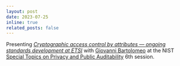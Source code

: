 ```yaml
---
layout: post
date: 2023-07-25
inline: true
related_posts: false
---
```


Presenting *<a href="https://csrc.nist.gov/Presentations/2023/stppa6-abe">Cryptographic access control by attributes — ongoing standards development at ETSI</a>* with <a href="https://it.linkedin.com/in/giovannibartolomeo">Giovanni Bartolomeo</a> at the NIST <a href="https://csrc.nist.gov/Projects/pec/stppa">Special Topics on Privacy and Public Auditability</a> 6th session.
